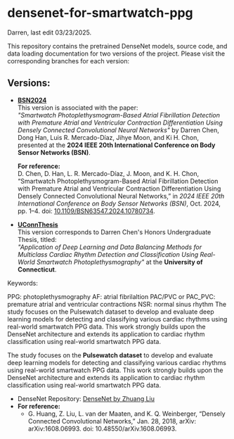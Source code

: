 # densenet-for-smartwatch-ppg
Darren, last edit 03/23/2025.

This repository contains the pretrained DenseNet models, source code, and data loading documentation for two versions of the project. Please visit the corresponding branches for each version:

## Versions:
- **[BSN2024](https://github.com/chen-darren/densenet-for-smartwatch-ppg/tree/BSN2024)**  
  This version is associated with the paper:  
  *"Smartwatch Photoplethysmogram-Based Atrial Fibrillation Detection with Premature Atrial and Ventricular Contraction Differentiation Using Densely Connected Convolutional Neural Networks"* by Darren Chen, Dong Han, Luis R. Mercado-Díaz, Jihye Moon, and Ki H. Chon, presented at the **2024 IEEE 20th International Conference on Body Sensor Networks (BSN)**.

  **For reference:**  
  D. Chen, D. Han, L. R. Mercado-Díaz, J. Moon, and K. H. Chon, “Smartwatch Photoplethysmogram-Based Atrial Fibrillation Detection with Premature Atrial and Ventricular Contraction Differentiation Using Densely Connected Convolutional Neural Networks,” in *2024 IEEE 20th International Conference on Body Sensor Networks (BSN)*, Oct. 2024, pp. 1–4. doi: [10.1109/BSN63547.2024.10780734](https://doi.org/10.1109/BSN63547.2024.10780734).

- **[UConnThesis](https://github.com/chen-darren/densenet-for-smartwatch-ppg/tree/UConnThesis)**  
  This version corresponds to Darren Chen's Honors Undergraduate Thesis, titled:  
  *"Application of Deep Learning and Data Balancing Methods for Multiclass Cardiac Rhythm Detection and Classification Using Real-World Smartwatch Photoplethysmography"* at the **University of Connecticut**.

Keywords:

PPG: photoplethysmography
AF: atrial fibrilaltion
PAC/PVC or PAC_PVC: premature atrial and ventricular contractions
NSR: normal sinus rhythm
The study focuses on the Pulsewatch dataset to develop and evaluate deep learning models for detecting and classifying various cardiac rhythms using real-world smartwatch PPG data. This work strongly builds upon the DenseNet architecture and extends its application to cardiac rhythm classification using real-world smartwatch PPG data.

The study focuses on the **Pulsewatch dataset** to develop and evaluate deep learning models for detecting and classifying various cardiac rhythms using real-world smartwatch PPG data. This work strongly builds upon the DenseNet architecture and extends its application to cardiac rhythm classification using real-world smartwatch PPG data.  
- DenseNet Repository: [DenseNet by Zhuang Liu](https://github.com/liuzhuang13/DenseNet)  
- **For reference:**
    - G. Huang, Z. Liu, L. van der Maaten, and K. Q. Weinberger, “Densely Connected Convolutional Networks,” Jan. 28, 2018, arXiv: arXiv:1608.06993. doi: 10.48550/arXiv.1608.06993.
